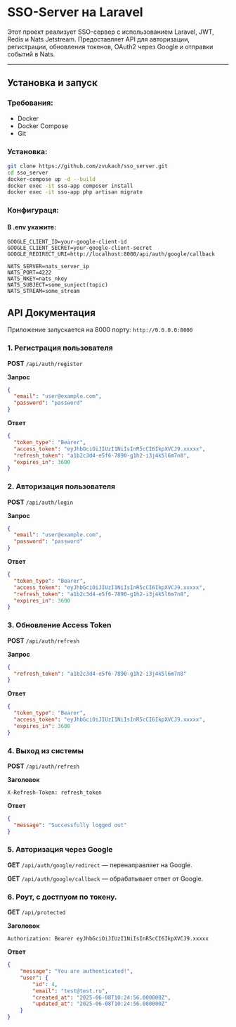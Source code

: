 # SSO-Server на Laravel

Этот проект реализует SSO-сервер с использованием Laravel, JWT, Redis и Nats Jetstream. Предоставляет API для авторизации, регистрации, обновления токенов, OAuth2 через Google и отправки событий в Nats.

---

## Установка и запуск

### Требования:
- Docker
- Docker Compose
- Git

### Установка:

```bash
git clone https://github.com/zvukach/sso_server.git
cd sso_server
docker-compose up -d --build
docker exec -it sso-app composer install
docker exec -it sso-app php artisan migrate
```

### Конфигураця:
#### В .env укажите:
```env
GOOGLE_CLIENT_ID=your-google-client-id
GOOGLE_CLIENT_SECRET=your-google-client-secret
GOOGLE_REDIRECT_URI=http://localhost:8000/api/auth/google/callback

NATS_SERVER=nats_server_ip
NATS_PORT=4222
NATS_NKEY=nats_nkey
NATS_SUBJECT=some_sunject(topic)
NATS_STREAM=some_stream
```

## API Документация
Приложение запускается на 8000 порту: `http://0.0.0.0:8000`

### 1. Регистрация пользователя
**POST** `/api/auth/register`

**Запрос**
```json
{
  "email": "user@example.com",
  "password": "password"
}
```
**Ответ**
```json
{
  "token_type": "Bearer",
  "access_token": "eyJhbGciOiJIUzI1NiIsInR5cCI6IkpXVCJ9.xxxxx",
  "refresh_token": "a1b2c3d4-e5f6-7890-g1h2-i3j4k5l6m7n8",
  "expires_in": 3600
}
```

### 2. Авторизация пользователя
**POST** `/api/auth/login`

**Запрос**
```json
{
  "email": "user@example.com",
  "password": "password"
}
```
**Ответ**
```json
{
  "token_type": "Bearer",
  "access_token": "eyJhbGciOiJIUzI1NiIsInR5cCI6IkpXVCJ9.xxxxx",
  "refresh_token": "a1b2c3d4-e5f6-7890-g1h2-i3j4k5l6m7n8",
  "expires_in": 3600
}
```

### 3. Обновление Access Token
**POST** `/api/auth/refresh`

**Запрос**
```json
{
  "refresh_token": "a1b2c3d4-e5f6-7890-g1h2-i3j4k5l6m7n8"
}
```
**Ответ**
```json
{
  "token_type": "Bearer",
  "access_token": "eyJhbGciOiJIUzI1NiIsInR5cCI6IkpXVCJ9.xxxxx",
  "expires_in": 3600
}
```

### 4. Выход из системы
**POST** `/api/auth/refresh`

**Заголовок**
```header
X-Refresh-Token: refresh_token
```
**Ответ**
```json
{
  "message": "Successfully logged out"
}
```
### 5. Авторизация через Google

**GET** `/api/auth/google/redirect` — перенаправляет на Google. 

**GET** `/api/auth/google/callback` — обрабатывает ответ от Google.

### 6. Роут, с достпуом по токену.

**GET** `/api/protected`

**Заголовок**
```header
Authorization: Bearer eyJhbGciOiJIUzI1NiIsInR5cCI6IkpXVCJ9.xxxxx
```
**Ответ**
```json
{
    "message": "You are authenticated!",
    "user": {
        "id": 4,
        "email": "test@test.ru",
        "created_at": "2025-06-08T10:24:56.000000Z",
        "updated_at": "2025-06-08T10:24:56.000000Z"
    }
}
```
